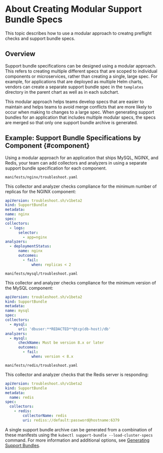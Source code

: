 # About Creating Modular Support Bundle Specs

This topic describes how to use a modular approach to creatng preflight checks and support bundle specs.

## Overview

Support bundle specifications can be designed using a modular approach. This refers to creating multiple different specs that are scoped to individual components or microservices, rather than creating a single, large spec. For example, for applications that are deployed as multiple Helm charts, vendors can create a separate support bundle spec in the `templates` directory in the parent chart as well as in each subchart. 

This modular approach helps teams develop specs that are easier to maintain and helps teams to avoid merge conflicts that are more likely to occur when making to changes to a large spec. When generating support bundles for an application that includes multiple modular specs, the specs are merged so that only one support bundle archive is generated.

## Example: Support Bundle Specifications by Component {#component}

Using a modular approach for an application that ships MySQL, NGINX, and Redis, your team can add collectors and analyzers in using a separate support bundle specification for each component.

`manifests/nginx/troubleshoot.yaml`

This collector and analyzer checks compliance for the minimum number of replicas for the NGINX component:

  ```yaml
apiVersion: troubleshoot.sh/v1beta2
kind: SupportBundle
metadata:
  name: nginx
spec:
  collectors:
    - logs:
        selector:
          - app=nginx
  analyzers:
    - deploymentStatus:
        name: nginx
        outcomes:
          - fail:
              when: replicas < 2
  ```

`manifests/mysql/troubleshoot.yaml`

This collector and analyzer checks compliance for the minimum version of the MySQL component:

  ```yaml
apiVersion: troubleshoot.sh/v1beta2
kind: SupportBundle
metadata:
  name: mysql
spec:
  collectors:
    - mysql:
        uri: 'dbuser:**REDACTED**@tcp(db-host)/db'
  analyzers:
    - mysql:
        checkName: Must be version 8.x or later
        outcomes:
          - fail:
              when: version < 8.x
```

`manifests/redis/troubleshoot.yaml`

This collector and analyzer checks that the Redis server is responding:

```yaml
apiVersion: troubleshoot.sh/v1beta2
kind: SupportBundle
metadata:
  name: redis
spec:
  collectors:
    - redis:
        collectorName: redis
        uri: rediss://default:password@hostname:6379
```

A single support bundle archive can be generated from a combination of these manifests using the `kubectl support-bundle --load-cluster-specs` command. 
For more information and additional options, see [Generating Support Bundles](support-bundle-generating).